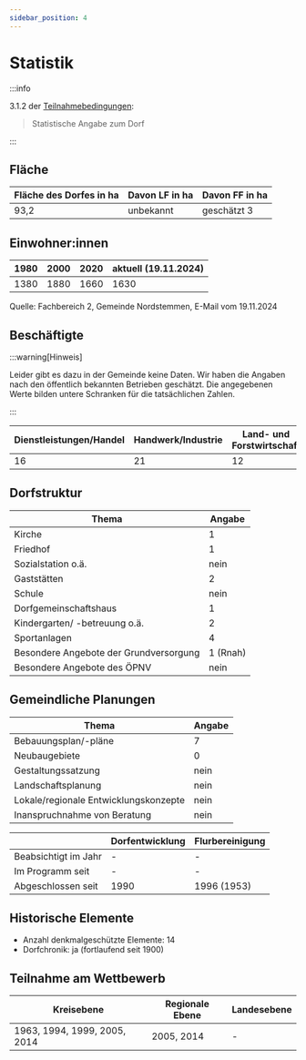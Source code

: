 ```yaml
---
sidebar_position: 4
---
```


# Statistik

:::info

3.1.2 der [Teilnahmebedingungen](/teilnahmebedingungen.pdf):

> Statistische Angabe zum Dorf

:::

## Fläche

| Fläche des Dorfes in ha | Davon LF in ha                | Davon FF in ha                |
| ----------------------- | ----------------------------- | ----------------------------- |
| 93,2       | unbekannt | geschätzt 3 |

## Einwohner:innen

| 1980 | 2000 | 2020 | aktuell (19.11.2024) |
| ---- | ---- | ---- | -------------------- |
| 1380 | 1880 | 1660 | 1630                 |

Quelle: Fachbereich 2, Gemeinde Nordstemmen, E-Mail vom 19.11.2024

## Beschäftigte

:::warning[Hinweis]

Leider gibt es dazu in der Gemeinde keine Daten. Wir haben die Angaben nach den
öffentlich bekannten Betrieben geschätzt. Die angegebenen Werte bilden untere
Schranken für die tatsächlichen Zahlen.

:::

| Dienstleistungen/Handel | Handwerk/Industrie | Land- und Forstwirtschaft | Sonstige  |
| ----------------------- | ------------------ | ------------------------- | --------- |
| 16                      | 21                 | 12                        | unbekannt |

## Dorfstruktur

| Thema                                  | Angabe   |
| -------------------------------------- | -------- |
| Kirche                                 | 1        |
| Friedhof                               | 1        |
| Sozialstation o.ä.                     | nein     |
| Gaststätten                            | 2        |
| Schule                                 | nein     |
| Dorfgemeinschaftshaus                  | 1        |
| Kindergarten/ -betreuung o.ä.          | 2        |
| Sportanlagen                           | 4        |
| Besondere Angebote der Grundversorgung | 1 (Rnah) |
| Besondere Angebote des ÖPNV            | nein     |

## Gemeindliche Planungen

| Thema                                 | Angabe |
| ------------------------------------- | ------ |
| Bebauungsplan/-pläne                  | 7      |
| Neubaugebiete                         | 0      |
| Gestaltungssatzung                    | nein   |
| Landschaftsplanung                    | nein   |
| Lokale/regionale Entwicklungskonzepte | nein   |
| Inanspruchnahme von Beratung          | nein   |

|                      | Dorfentwicklung | Flurbereinigung |
| -------------------- | --------------- | --------------- |
| Beabsichtigt im Jahr | -               | -               |
| Im Programm seit     | -               | -               |
| Abgeschlossen seit   | 1990            | 1996 (1953)     |

## Historische Elemente

- Anzahl denkmalgeschützte Elemente: 14
- Dorfchronik: ja (fortlaufend seit 1900)

## Teilnahme am Wettbewerb

| Kreisebene                   | Regionale Ebene | Landesebene |
| ---------------------------- | --------------- | ----------- |
| 1963, 1994, 1999, 2005, 2014 | 2005, 2014      | -           |

